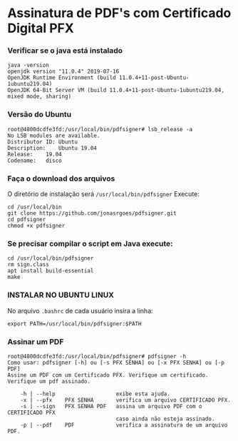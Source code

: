 # Assinatura de PDF's com Certificado Digital PFX

### Verificar se o java está instalado

```
java -version
openjdk version "11.0.4" 2019-07-16
OpenJDK Runtime Environment (build 11.0.4+11-post-Ubuntu-1ubuntu219.04)
OpenJDK 64-Bit Server VM (build 11.0.4+11-post-Ubuntu-1ubuntu219.04, mixed mode, sharing)
```

### Versão do Ubuntu

```
root@4800dcdfe3fd:/usr/local/bin/pdfsigner# lsb_release -a
No LSB modules are available.
Distributor ID:	Ubuntu
Description:	Ubuntu 19.04
Release:	19.04
Codename:	disco
```
 
### Faça o download dos arquivos

O diretório de instalação será `/usr/local/bin/pdfsigner`
Execute:
```
cd /usr/local/bin
git clone https://github.com/jonasrgoes/pdfsigner.git
cd pdfsigner
chmod +x pdfsigner
```
 
### Se precisar compilar o script em Java execute:

```
cd /usr/local/bin/pdfsigner
rm sign.class
apt install build-essential
make
```

### INSTALAR NO UBUNTU LINUX

No arquivo `.bashrc` de cada usuário insira a linha:
```
export PATH=/usr/local/bin/pdfsigner:$PATH
```

### Assinar um PDF

```
root@4800dcdfe3fd:/usr/local/bin/pdfsigner# pdfsigner -h
Como usar: pdfsigner [-h] ou [-s PFX SENHA] ou [-x PFX SENHA] ou [-p PDF]
Assine um PDF com um Certificado PFX. Verifique um certificado. Verifique um pdf assinado.

    -h | --help                   exibe esta ajuda.
    -x | --pfx    PFX SENHA       verifica um arquivo CERTIFICADO PFX.
    -s | --sign   PFX SENHA PDF   assina um arquivo PDF com o CERTIFICADO PFX
                                  caso ainda não esteja assinado.
    -p | --pdf    PDF             verifica a assinatura de um arquivo PDF.
```
